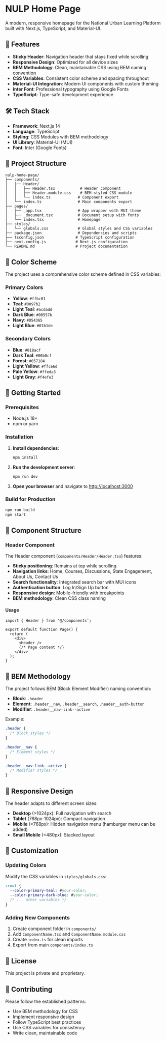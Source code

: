 # NULP Home Page

A modern, responsive homepage for the National Urban Learning Platform built with Next.js, TypeScript, and Material-UI.

## 🚀 Features

- **Sticky Header**: Navigation header that stays fixed while scrolling
- **Responsive Design**: Optimized for all device sizes
- **BEM Methodology**: Clean, maintainable CSS using BEM naming convention
- **CSS Variables**: Consistent color scheme and spacing throughout
- **Material-UI Integration**: Modern UI components with custom theming
- **Inter Font**: Professional typography using Google Fonts
- **TypeScript**: Type-safe development experience

## 🛠 Tech Stack

- **Framework**: Next.js 14
- **Language**: TypeScript
- **Styling**: CSS Modules with BEM methodology
- **UI Library**: Material-UI (MUI)
- **Font**: Inter (Google Fonts)

## 📁 Project Structure

```
nulp-home-page/
├── components/
│   ├── Header/
│   │   ├── Header.tsx           # Header component
│   │   ├── Header.module.css    # BEM-styled CSS module
│   │   └── index.ts            # Component export
│   └── index.ts                # Main components export
├── pages/
│   ├── _app.tsx                # App wrapper with MUI theme
│   ├── _document.tsx           # Document setup with fonts
│   └── index.tsx               # Homepage
├── styles/
│   └── globals.css             # Global styles and CSS variables
├── package.json                # Dependencies and scripts
├── tsconfig.json              # TypeScript configuration
├── next.config.js             # Next.js configuration
└── README.md                  # Project documentation
```

## 🎨 Color Scheme

The project uses a comprehensive color scheme defined in CSS variables:

### Primary Colors
- **Yellow**: `#ffbc01`
- **Teal**: `#0097b2`
- **Light Teal**: `#acdadd`
- **Dark Blue**: `#00557b`
- **Navy**: `#054365`
- **Light Blue**: `#01b1de`

### Secondary Colors
- **Blue**: `#018acf`
- **Dark Teal**: `#00b0cf`
- **Forest**: `#057184`
- **Light Yellow**: `#ffce6d`
- **Pale Yellow**: `#ffeda3`
- **Light Gray**: `#f4efe3`

## 🚀 Getting Started

### Prerequisites

- Node.js 18+ 
- npm or yarn

### Installation

1. **Install dependencies**:
   ```bash
   npm install
   ```

2. **Run the development server**:
   ```bash
   npm run dev
   ```

3. **Open your browser** and navigate to [http://localhost:3000](http://localhost:3000)

### Build for Production

```bash
npm run build
npm start
```

## 🧩 Component Structure

### Header Component

The Header component (`components/Header/Header.tsx`) features:

- **Sticky positioning**: Remains at top while scrolling
- **Navigation links**: Home, Courses, Discussions, State Engagement, About Us, Contact Us
- **Search functionality**: Integrated search bar with MUI icons
- **Authentication button**: Log In/Sign Up button
- **Responsive design**: Mobile-friendly with breakpoints
- **BEM methodology**: Clean CSS class naming

#### Usage

```tsx
import { Header } from '@/components';

export default function Page() {
  return (
    <div>
      <Header />
      {/* Page content */}
    </div>
  );
}
```

## 🎯 BEM Methodology

The project follows BEM (Block Element Modifier) naming convention:

- **Block**: `.header`
- **Element**: `.header__nav`, `.header__search`, `.header__auth-button`
- **Modifier**: `.header__nav-link--active`

Example:
```css
.header {
  /* Block styles */
}

.header__nav {
  /* Element styles */
}

.header__nav-link--active {
  /* Modifier styles */
}
```

## 📱 Responsive Design

The header adapts to different screen sizes:

- **Desktop** (>1024px): Full navigation with search
- **Tablet** (768px-1024px): Compact navigation
- **Mobile** (<768px): Hidden navigation menu (hamburger menu can be added)
- **Small Mobile** (<480px): Stacked layout

## 🔧 Customization

### Updating Colors

Modify the CSS variables in `styles/globals.css`:

```css
:root {
  --color-primary-teal: #your-color;
  --color-primary-dark-blue: #your-color;
  /* ... other variables */
}
```

### Adding New Components

1. Create component folder in `components/`
2. Add `ComponentName.tsx` and `ComponentName.module.css`
3. Create `index.ts` for clean imports
4. Export from main `components/index.ts`

## 📄 License

This project is private and proprietary.

## 🤝 Contributing

Please follow the established patterns:
- Use BEM methodology for CSS
- Implement responsive design
- Follow TypeScript best practices
- Use CSS variables for consistency
- Write clean, maintainable code 